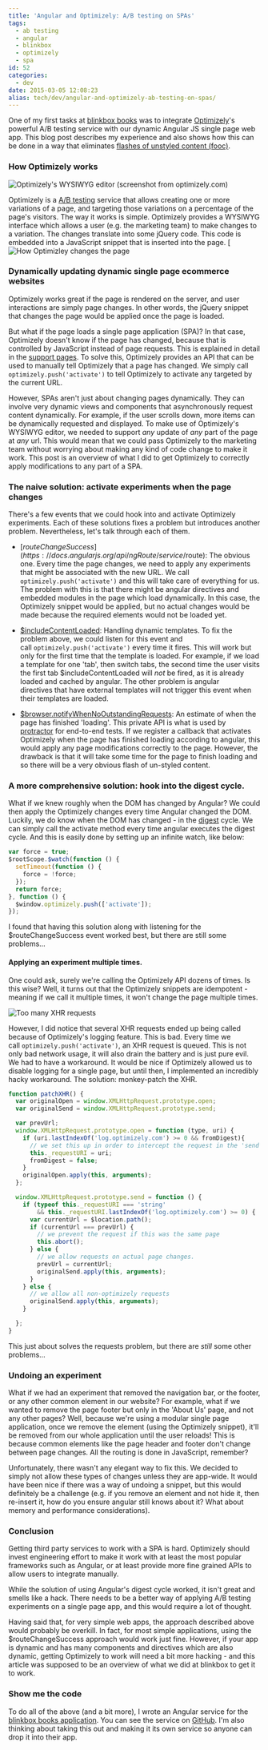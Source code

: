 ```yaml
---
title: 'Angular and Optimizely: A/B testing on SPAs'
tags:
  - ab testing
  - angular
  - blinkbox
  - optimizely
  - spa
id: 52
categories:
  - dev
date: 2015-03-05 12:08:23
alias: tech/dev/angular-and-optimizely-ab-testing-on-spas/
---
```


One of my first tasks at [blinkbox books](https://www.blinkboxbooks.com/) was to integrate [Optimizely](https://www.optimizely.com/)'s powerful A/B testing service with our dynamic Angular JS single page web app. This blog post describes my experience and also shows how this can be done in a way that eliminates [flashes of unstyled content (fooc)](http://en.wikipedia.org/wiki/Flash_of_unstyled_content).

### How Optimizely works

![Optimizely's WYSIWYG editor (screenshot from optimizely.com)](/images/optimizely-screenshot.png)

Optimizely is a [A/B testing](https://www.optimizely.com/ab-testing/) service that allows creating one or more variations of a page, and targeting those variations on a percentage of the page's visitors. The way it works is simple. Optimizely provides a WYSIWYG interface which allows a user (e.g. the marketing team) to make changes to a variation. The changes translate into some jQuery code. This code is embedded into a JavaScript snippet that is inserted into the page.
[![How Optimizley changes the page](/images/optimizely-flow.png)

### Dynamically updating dynamic single page ecommerce websites

Optimizely works great if the page is rendered on the server, and user interactions are simply page changes. In other words, the jQuery snippet that changes the page would be applied once the page is loaded.

But what if the page loads a single page application (SPA)? In that case, Optimizely doesn't know if the page has changed, because that is controlled by JavaScript instead of page requests. This is explained in detail in the [support pages](https://help.optimizely.com/hc/en-us/articles/203326524-AngularJS-Backbone-js-and-other-Single-Page-Applications). To solve this, Optimizely provides an API that can be used to manually tell Optimizely that a page has changed. We simply call `optimizely.push('activate')` to tell Optimizely to activate any targeted by the current URL.

However, SPAs aren't just about changing pages dynamically. They can involve very dynamic views and components that asynchronously request content dynamically. For example, if the user scrolls down, more items can be dynamically requested and displayed. To make use of Optimizely's WYSIWYG editor, we needed to support _any_ update of _any_ part of the page at _any_ url. This would mean that we could pass Optimizely to the marketing team without worrying about making any kind of code change to make it work. This post is an overview of what I did to get Optimizely to correctly apply modifications to any part of a SPA.

### The naive solution: activate experiments when the page changes

There's a few events that we could hook into and activate Optimizely experiments. Each of these solutions fixes a problem but introduces another problem. Nevertheless, let's talk through each of them.

*  [$routeChangeSuccess](https://docs.angularjs.org/api/ngRoute/service/$route): The obvious one. Every time the page changes, we need to apply any experiments that might be associated with the new URL. We call `optimizely.push('activate')` and this will take care of everything for us. The problem with this is that there might be angular directives and embedded modules in the page which load dynamically. In this case, the Optimizely snippet would be applied, but no actual changes would be made because the required elements would not be loaded yet.

*   [$includeContentLoaded](https://docs.angularjs.org/api/ng/directive/ngInclude): Handling dynamic templates. To fix the problem above, we could listen for this event and call `optimizely.push('activate')` every time it fires. This will work but only for the first time that the template is loaded. For example, if we load a template for one 'tab', then switch tabs, the second time the user visits the first tab $includeContentLoaded will _not_ be fired, as it is already loaded and cached by angular. The other problem is angular directives that have external templates will not trigger this event when their templates are loaded.

*   [$browser.notifyWhenNoOutstandingRequests](https://github.com/angular/angular.js/blob/master/src/ng/browser.js#L75): An estimate of when the page has finished 'loading'. This private API is what is used by [protractor](https://github.com/angular/protractor) for end-to-end tests. If we register a callback that activates Optimizely when the page has finished loading according to angular, this would apply any page modifications correctly to the page. However, the drawback is that it will take some time for the page to finish loading and so there will be a very obvious flash of un-styled content.

### A more comprehensive solution: hook into the digest cycle.

What if we knew roughly when the DOM has changed by Angular? We could then apply the Optimizely changes every time Angular changed the DOM. Luckily, we do know when the DOM has changed - in the [digest](http://angular-tips.com/blog/2013/08/watch-how-the-apply-runs-a-digest/) cycle. We can simply call the activate method every time angular executes the digest cycle. And this is easily done by setting up an infinite watch, like below:

```js
var force = true;
$rootScope.$watch(function () {
  setTimeout(function () {
    force = !force;
  });
  return force;
}, function () {
  $window.optimizely.push(['activate']);
});
```


I found that having this solution along with listening for the $routeChangeSuccess event worked best, but there are still some problems...

#### Applying an experiment multiple times.

One could ask, surely we're calling the Optimizely API dozens of times. Is this wise? Well, it turns out that the Optimizely snippets are idempotent - meaning if we call it multiple times, it won't change the page multiple times.

![Too many XHR requests](/images/xhr-toodamnhigh.jpg)

However, I did notice that several XHR requests ended up being called because of Optimizely's logging feature. This is bad. Every time we call `optimizely.push('activate')`, an XHR request is queued. This is not only bad network usage, it will also drain the battery and is just pure evil. We had to have a workaround. It would be nice if Optimizely allowed us to disable logging for a single page, but until then, I implemented an incredibly hacky workaround. The solution: monkey-patch the XHR.

```js
function patchXHR() {
  var originalOpen = window.XMLHttpRequest.prototype.open;
  var originalSend = window.XMLHttpRequest.prototype.send;

  var prevUrl;
  window.XMLHttpRequest.prototype.open = function (type, uri) {
    if (uri.lastIndexOf('log.optimizely.com') >= 0 && fromDigest){
      // we set this up in order to intercept the request in the 'send' function.
      this._requestURI = uri;
      fromDigest = false;
    }
    originalOpen.apply(this, arguments);
  };

  window.XMLHttpRequest.prototype.send = function () {
    if (typeof this._requestURI === 'string'
        && this._requestURI.lastIndexOf('log.optimizely.com') >= 0) {
      var currentUrl = $location.path();
      if (currentUrl === prevUrl) {
        // we prevent the request if this was the same page
        this.abort();
      } else {
        // we allow requests on actual page changes.
        prevUrl = currentUrl;
        originalSend.apply(this, arguments);
      }
    } else {
      // we allow all non-optimizely requests
      originalSend.apply(this, arguments);
    }

  };
}
```

This just about solves the requests problem, but there are _still_ some other problems...

### Undoing an experiment

What if we had an experiment that removed the navigation bar, or the footer, or any other common element in our website? For example, what if we wanted to remove the page footer but only in the 'About Us' page, and not any other pages? Well, because we're using a modular single page application, once we remove the element (using the Optimizely snippet), it'll be removed from our whole application until the user reloads! This is because common elements like the page header and footer don't change between page changes. All the routing is done in JavaScript, remember?

Unfortunately, there wasn't any elegant way to fix this. We decided to simply not allow these types of changes unless they are app-wide. It would have been nice if there was a way of undoing a snippet, but this would definitely be a challenge (e.g. if you remove an element and not hide it, then re-insert it, how do you ensure angular still knows about it? What about memory and performance considerations).

### Conclusion

Getting third party services to work with a SPA is hard. Optimizely should invest engineering effort to make it work with at least the most popular frameworks such as Angular, or at least provide more fine grained APIs to allow users to integrate manually.

While the solution of using Angular's digest cycle worked, it isn't great and smells like a hack. There needs to be a better way of applying A/B testing experiments on a single page app, and this would require a lot of thought.

Having said that, for very simple web apps, the approach described above would probably be overkill. In fact, for most simple applications, using the $routeChangeSuccess approach would work just fine. However, if your app is dynamic and has many components and directives which are also dynamic, getting Optimizely to work will need a bit more hacking - and this article was supposed to be an overview of what we did at blinkbox to get it to work.

### Show me the code

To do all of the above (and a bit more), I wrote an Angular service for the [blinkbox books application](https://github.com/blinkboxbooks/client-web-app.js). You can see the service on [GitHub](https://github.com/blinkboxbooks/client-web-app.js/blob/master/app/scripts/services/optimizely_service.js). I'm also thinking about taking this out and making it its own service so anyone can drop it into their app.